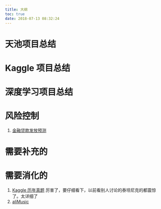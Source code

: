 ```yaml
---
title: 大纲
toc: true
date: 2018-07-13 08:32:24
---
```


# 天池项目总结



# Kaggle 项目总结




# 深度学习项目总结





# 风险控制

1. [金融贷款发放预测](http://106.15.37.116/2018/04/29/practice-financial-loan-issuance-forecast/)



# 需要补充的



# 需要消化的

1. [Kaggle 历年真题](http://ndres.me/kaggle-past-solutions/)  厉害了，要仔细看下，以前看别人讨论的泰坦尼克的都震惊了。太详细了
2. [aliMusic](https://github.com/wangqingbaidu/aliMusic)
